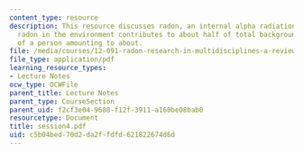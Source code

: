 ```yaml
---
content_type: resource
description: This resource discusses radon, an internal alpha radiation source and
  radon in the environment contributes to about half of total background exposure
  of a person amounting to about.
file: /media/courses/12-091-radon-research-in-multidisciplines-a-review-january-iap-2007/c5b04bed70d2da2ffdfd621822674d6d_session4.pdf
file_type: application/pdf
learning_resource_types:
- Lecture Notes
ocw_type: OCWFile
parent_title: Lecture Notes
parent_type: CourseSection
parent_uid: f2cf3e04-9688-f12f-3911-a160be08bab0
resourcetype: Document
title: session4.pdf
uid: c5b04bed-70d2-da2f-fdfd-621822674d6d
---
```

